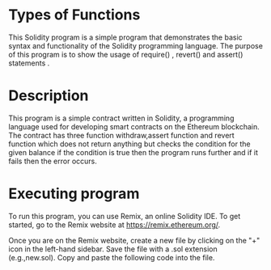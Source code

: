 # Types of Functions

This Solidity program is a simple program that demonstrates the basic syntax and functionality of the Solidity programming language. The purpose of this program is to show the usage of require() , revert() and assert() statements .

# Description

This program is a simple contract written in Solidity, a programming language used for developing smart contracts on the Ethereum blockchain. The contract has three function withdraw,assert function and revert function which does not return anything but checks the condition for the given balance if the condition is true then the program runs further and if it fails then the error occurs.

# Executing program

To run this program, you can use Remix, an online Solidity IDE. To get started, go to the Remix website at https://remix.ethereum.org/.

Once you are on the Remix website, create a new file by clicking on the "+" icon in the left-hand sidebar. Save the file with a .sol extension (e.g.,new.sol). Copy and paste the following code into the file.
